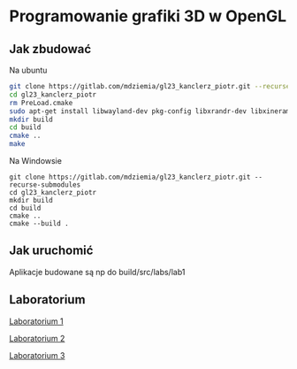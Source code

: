 # Programowanie grafiki 3D w OpenGL

## Jak zbudować

Na ubuntu
```sh
git clone https://gitlab.com/mdziemia/gl23_kanclerz_piotr.git --recurse-submodules
cd gl23_kanclerz_piotr
rm PreLoad.cmake
sudo apt-get install libwayland-dev pkg-config libxrandr-dev libxinerama-dev libxkbcommon-dev libxcursor-dev libxi-dev
mkdir build
cd build
cmake .. 
make
```

Na Windowsie
```
git clone https://gitlab.com/mdziemia/gl23_kanclerz_piotr.git --recurse-submodules
cd gl23_kanclerz_piotr
mkdir build
cd build
cmake ..
cmake --build .
```

## Jak uruchomić

Aplikacje budowane są np do build/src/labs/lab1

## Laboratorium 
[Laboratorium 1](./src/labs/lab1)

[Laboratorium 2](./src/labs/lab2)

[Laboratorium 3](./src/labs/lab3)


